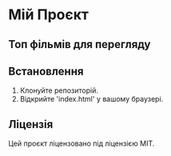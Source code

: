 # Мій Проєкт
## Топ фільмів для перегляду
## Встановлення
1. Клонуйте репозиторій.
2. Відкрийте 'index.html' у вашому браузері.
## Ліцензія
Цей проєкт ліцензовано під ліцензією МІТ.
